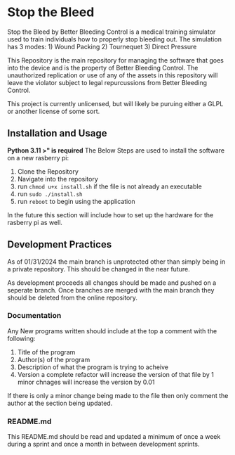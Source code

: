 # Stop the Bleed
Stop the Bleed by Better Bleeding Control is a medical training simulator used to train individuals how to properly stop bleeding out.
The simulation has 3 modes:
    1) Wound Packing
    2) Tournequet
    3) Direct Pressure

This Repository is the main repository for managing the software that goes into the device and is the property of Better Bleeding Control.
The unauthorized replication or use of any of the assets in this repository will leave the violator subject to legal repurcussions from Better Bleeding Control.

This project is currently unlicensed, but will likely be puruing either a GLPL or another license of some sort.

## Installation and Usage
**Python 3.11 >" is required**
The Below Steps are used to install the software on a new rasberry pi:
1) Clone the Repository
2) Navigate into the repository
3) run `chmod u+x install.sh` if the file is not already an executable
4) run `sudo ./install.sh`
5) run `reboot` to begin using the application

In the future this section will include how to set up the hardware for the rasberry pi as well.

## Development Practices
As of 01/31/2024 the main branch is unprotected other than simply being in a private repository. This should be changed in the near future.

As development proceeds all changes should be made and pushed on a seperate branch.
Once branches are merged with the main branch they should be deleted from the online repository.

### Documentation
Any New programs written should include at the top a comment with the following:
1) Title of the program
2) Author(s) of the program
3) Description of what the program is trying to acheive
4) Version a complete refactor will increase the version of that file by 1 minor chnages will increase the version by 0.01

If there is only a minor change being made to the file then only comment the author at the section being updated.

### README.md
This README.md should be read and updated a minimum of once a week during a sprint and once a month in between development sprints.
